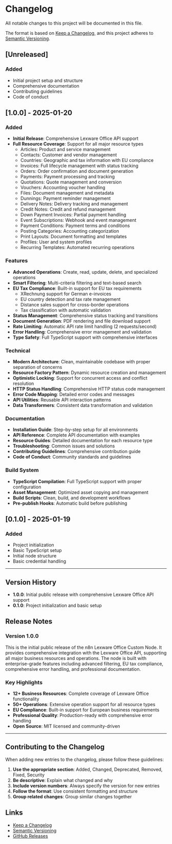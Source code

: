 # Changelog

All notable changes to this project will be documented in this file.

The format is based on [Keep a Changelog](https://keepachangelog.com/en/1.0.0/),
and this project adheres to [Semantic Versioning](https://semver.org/spec/v2.0.0.html).

## [Unreleased]

### Added
- Initial project setup and structure
- Comprehensive documentation
- Contributing guidelines
- Code of conduct

## [1.0.0] - 2025-01-20

### Added
- **Initial Release**: Comprehensive Lexware Office API support
- **Full Resource Coverage**: Support for all major resource types
  - Articles: Product and service management
  - Contacts: Customer and vendor management
  - Countries: Geographic and tax information with EU compliance
  - Invoices: Full lifecycle management with status tracking
  - Orders: Order confirmation and document generation
  - Payments: Payment processing and tracking
  - Quotations: Quote management and conversion
  - Vouchers: Accounting voucher handling
  - Files: Document management and metadata
  - Dunnings: Payment reminder management
  - Delivery Notes: Delivery tracking and management
  - Credit Notes: Credit and refund management
  - Down Payment Invoices: Partial payment handling
  - Event Subscriptions: Webhook and event management
  - Payment Conditions: Payment terms and conditions
  - Posting Categories: Accounting categorization
  - Print Layouts: Document formatting and templates
  - Profiles: User and system profiles
  - Recurring Templates: Automated recurring operations

### Features
- **Advanced Operations**: Create, read, update, delete, and specialized operations
- **Smart Filtering**: Multi-criteria filtering and text-based search
- **EU Tax Compliance**: Built-in support for EU tax requirements
  - XRechnung support for German e-invoices
  - EU country detection and tax rate management
  - Distance sales support for cross-border operations
  - Tax classification with automatic validation
- **Status Management**: Comprehensive status tracking and transitions
- **Document Generation**: PDF rendering and file download support
- **Rate Limiting**: Automatic API rate limit handling (2 requests/second)
- **Error Handling**: Comprehensive error management and validation
- **Type Safety**: Full TypeScript support with comprehensive interfaces

### Technical
- **Modern Architecture**: Clean, maintainable codebase with proper separation of concerns
- **Resource Factory Pattern**: Dynamic resource creation and management
- **Optimistic Locking**: Support for concurrent access and conflict resolution
- **HTTP Status Handling**: Comprehensive HTTP status code management
- **Error Code Mapping**: Detailed error codes and messages
- **API Utilities**: Reusable API interaction patterns
- **Data Transformers**: Consistent data transformation and validation

### Documentation
- **Installation Guide**: Step-by-step setup for all environments
- **API Reference**: Complete API documentation with examples
- **Resource Guides**: Detailed documentation for each resource type
- **Troubleshooting**: Common issues and solutions
- **Contributing Guidelines**: Comprehensive contribution guide
- **Code of Conduct**: Community standards and guidelines

### Build System
- **TypeScript Compilation**: Full TypeScript support with proper configuration
- **Asset Management**: Optimized asset copying and management
- **Build Scripts**: Clean, build, and development workflows
- **Pre-publish Hooks**: Automatic build before publishing

## [0.1.0] - 2025-01-19

### Added
- Project initialization
- Basic TypeScript setup
- Initial node structure
- Basic credential handling

---

## Version History

- **1.0.0**: Initial public release with comprehensive Lexware Office API support
- **0.1.0**: Project initialization and basic setup

## Release Notes

### Version 1.0.0
This is the initial public release of the n8n Lexware Office Custom Node. It provides comprehensive integration with the Lexware Office API, supporting all major business resources and operations. The node is built with enterprise-grade features including advanced filtering, EU tax compliance, comprehensive error handling, and professional documentation.

### Key Highlights
- **12+ Business Resources**: Complete coverage of Lexware Office functionality
- **50+ Operations**: Extensive operation support for all resource types
- **EU Compliance**: Built-in support for European business requirements
- **Professional Quality**: Production-ready with comprehensive error handling
- **Open Source**: MIT licensed and community-driven

---

## Contributing to the Changelog

When adding new entries to the changelog, please follow these guidelines:

1. **Use the appropriate section**: Added, Changed, Deprecated, Removed, Fixed, Security
2. **Be descriptive**: Explain what changed and why
3. **Include version numbers**: Always specify the version for new entries
4. **Follow the format**: Use consistent formatting and structure
5. **Group related changes**: Group similar changes together

## Links

- [Keep a Changelog](https://keepachangelog.com/)
- [Semantic Versioning](https://semver.org/)
- [GitHub Releases](https://github.com/fwartner/n8n-nodes-lexware-office/releases)
